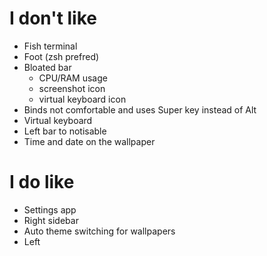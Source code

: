 # I don't like

- Fish terminal
- Foot (zsh prefred)
- Bloated bar
  - CPU/RAM usage
  - screenshot icon
  - virtual keyboard icon
- Binds not comfortable and uses Super key instead of Alt
- Virtual keyboard
- Left bar to notisable
- Time and date on the wallpaper

# I do like

- Settings app
- Right sidebar
- Auto theme switching for wallpapers
- Left
